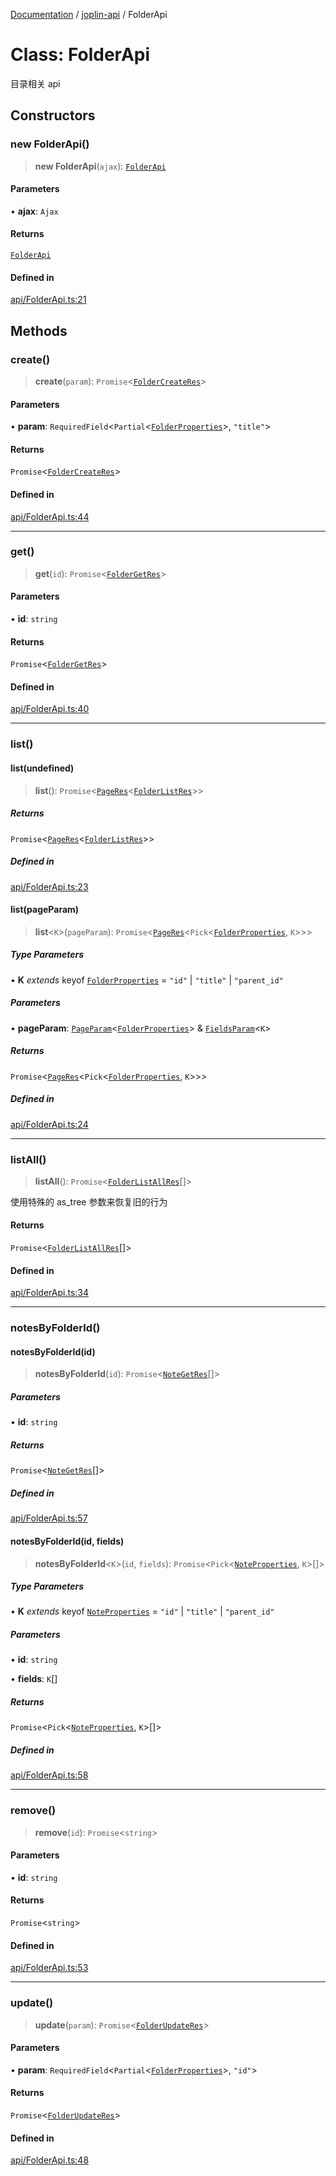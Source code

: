 [Documentation](../../packages.md) / [joplin-api](../index.md) / FolderApi

# Class: FolderApi

目录相关 api

## Constructors

### new FolderApi()

> **new FolderApi**(`ajax`): [`FolderApi`](FolderApi.md)

#### Parameters

• **ajax**: `Ajax`

#### Returns

[`FolderApi`](FolderApi.md)

#### Defined in

[api/FolderApi.ts:21](https://github.com/rxliuli/joplin-utils/blob/4824c3237f6c8bc282f001f71c149c89286aefdc/packages/joplin-api/src/api/FolderApi.ts#L21)

## Methods

### create()

> **create**(`param`): `Promise`\<[`FolderCreateRes`](../type-aliases/FolderCreateRes.md)\>

#### Parameters

• **param**: `RequiredField`\<`Partial`\<[`FolderProperties`](../interfaces/FolderProperties.md)\>, `"title"`\>

#### Returns

`Promise`\<[`FolderCreateRes`](../type-aliases/FolderCreateRes.md)\>

#### Defined in

[api/FolderApi.ts:44](https://github.com/rxliuli/joplin-utils/blob/4824c3237f6c8bc282f001f71c149c89286aefdc/packages/joplin-api/src/api/FolderApi.ts#L44)

---

### get()

> **get**(`id`): `Promise`\<[`FolderGetRes`](../type-aliases/FolderGetRes.md)\>

#### Parameters

• **id**: `string`

#### Returns

`Promise`\<[`FolderGetRes`](../type-aliases/FolderGetRes.md)\>

#### Defined in

[api/FolderApi.ts:40](https://github.com/rxliuli/joplin-utils/blob/4824c3237f6c8bc282f001f71c149c89286aefdc/packages/joplin-api/src/api/FolderApi.ts#L40)

---

### list()

#### list(undefined)

> **list**(): `Promise`\<[`PageRes`](../interfaces/PageRes.md)\<[`FolderListRes`](../type-aliases/FolderListRes.md)\>\>

##### Returns

`Promise`\<[`PageRes`](../interfaces/PageRes.md)\<[`FolderListRes`](../type-aliases/FolderListRes.md)\>\>

##### Defined in

[api/FolderApi.ts:23](https://github.com/rxliuli/joplin-utils/blob/4824c3237f6c8bc282f001f71c149c89286aefdc/packages/joplin-api/src/api/FolderApi.ts#L23)

#### list(pageParam)

> **list**\<`K`\>(`pageParam`): `Promise`\<[`PageRes`](../interfaces/PageRes.md)\<`Pick`\<[`FolderProperties`](../interfaces/FolderProperties.md), `K`\>\>\>

##### Type Parameters

• **K** _extends_ keyof [`FolderProperties`](../interfaces/FolderProperties.md) = `"id"` \| `"title"` \| `"parent_id"`

##### Parameters

• **pageParam**: [`PageParam`](../interfaces/PageParam.md)\<[`FolderProperties`](../interfaces/FolderProperties.md)\> & [`FieldsParam`](../interfaces/FieldsParam.md)\<`K`\>

##### Returns

`Promise`\<[`PageRes`](../interfaces/PageRes.md)\<`Pick`\<[`FolderProperties`](../interfaces/FolderProperties.md), `K`\>\>\>

##### Defined in

[api/FolderApi.ts:24](https://github.com/rxliuli/joplin-utils/blob/4824c3237f6c8bc282f001f71c149c89286aefdc/packages/joplin-api/src/api/FolderApi.ts#L24)

---

### listAll()

> **listAll**(): `Promise`\<[`FolderListAllRes`](../type-aliases/FolderListAllRes.md)[]\>

使用特殊的 as_tree 参数来恢复旧的行为

#### Returns

`Promise`\<[`FolderListAllRes`](../type-aliases/FolderListAllRes.md)[]\>

#### Defined in

[api/FolderApi.ts:34](https://github.com/rxliuli/joplin-utils/blob/4824c3237f6c8bc282f001f71c149c89286aefdc/packages/joplin-api/src/api/FolderApi.ts#L34)

---

### notesByFolderId()

#### notesByFolderId(id)

> **notesByFolderId**(`id`): `Promise`\<[`NoteGetRes`](../type-aliases/NoteGetRes.md)[]\>

##### Parameters

• **id**: `string`

##### Returns

`Promise`\<[`NoteGetRes`](../type-aliases/NoteGetRes.md)[]\>

##### Defined in

[api/FolderApi.ts:57](https://github.com/rxliuli/joplin-utils/blob/4824c3237f6c8bc282f001f71c149c89286aefdc/packages/joplin-api/src/api/FolderApi.ts#L57)

#### notesByFolderId(id, fields)

> **notesByFolderId**\<`K`\>(`id`, `fields`): `Promise`\<`Pick`\<[`NoteProperties`](../interfaces/NoteProperties.md), `K`\>[]\>

##### Type Parameters

• **K** _extends_ keyof [`NoteProperties`](../interfaces/NoteProperties.md) = `"id"` \| `"title"` \| `"parent_id"`

##### Parameters

• **id**: `string`

• **fields**: `K`[]

##### Returns

`Promise`\<`Pick`\<[`NoteProperties`](../interfaces/NoteProperties.md), `K`\>[]\>

##### Defined in

[api/FolderApi.ts:58](https://github.com/rxliuli/joplin-utils/blob/4824c3237f6c8bc282f001f71c149c89286aefdc/packages/joplin-api/src/api/FolderApi.ts#L58)

---

### remove()

> **remove**(`id`): `Promise`\<`string`\>

#### Parameters

• **id**: `string`

#### Returns

`Promise`\<`string`\>

#### Defined in

[api/FolderApi.ts:53](https://github.com/rxliuli/joplin-utils/blob/4824c3237f6c8bc282f001f71c149c89286aefdc/packages/joplin-api/src/api/FolderApi.ts#L53)

---

### update()

> **update**(`param`): `Promise`\<[`FolderUpdateRes`](../type-aliases/FolderUpdateRes.md)\>

#### Parameters

• **param**: `RequiredField`\<`Partial`\<[`FolderProperties`](../interfaces/FolderProperties.md)\>, `"id"`\>

#### Returns

`Promise`\<[`FolderUpdateRes`](../type-aliases/FolderUpdateRes.md)\>

#### Defined in

[api/FolderApi.ts:48](https://github.com/rxliuli/joplin-utils/blob/4824c3237f6c8bc282f001f71c149c89286aefdc/packages/joplin-api/src/api/FolderApi.ts#L48)
